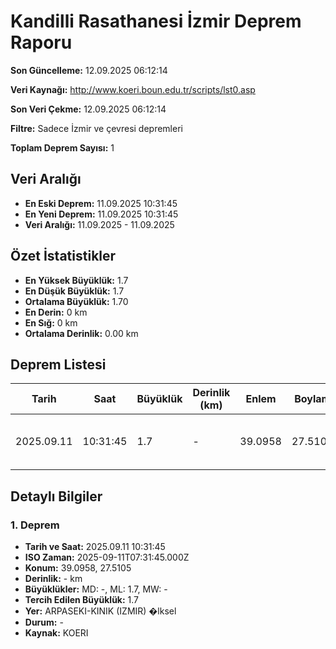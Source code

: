 # Kandilli Rasathanesi İzmir Deprem Raporu

**Son Güncelleme:** 12.09.2025 06:12:14

**Veri Kaynağı:** http://www.koeri.boun.edu.tr/scripts/lst0.asp

**Son Veri Çekme:** 12.09.2025 06:12:14

**Filtre:** Sadece İzmir ve çevresi depremleri

**Toplam Deprem Sayısı:** 1

## Veri Aralığı

- **En Eski Deprem:** 11.09.2025 10:31:45
- **En Yeni Deprem:** 11.09.2025 10:31:45
- **Veri Aralığı:** 11.09.2025 - 11.09.2025

## Özet İstatistikler

- **En Yüksek Büyüklük:** 1.7
- **En Düşük Büyüklük:** 1.7
- **Ortalama Büyüklük:** 1.70
- **En Derin:** 0 km
- **En Sığ:** 0 km
- **Ortalama Derinlik:** 0.00 km

## Deprem Listesi

| Tarih | Saat | Büyüklük | Derinlik (km) | Enlem | Boylam | Konum | Durum |
|-------|------|----------|---------------|-------|--------|-------|-------|
| 2025.09.11 | 10:31:45 | 1.7 | - | 39.0958 | 27.5105 | ARPASEKI-KINIK (IZMIR) �lksel | - |

## Detaylı Bilgiler

### 1. Deprem

- **Tarih ve Saat:** 2025.09.11 10:31:45
- **ISO Zaman:** 2025-09-11T07:31:45.000Z
- **Konum:** 39.0958, 27.5105
- **Derinlik:** - km
- **Büyüklükler:** MD: -, ML: 1.7, MW: -
- **Tercih Edilen Büyüklük:** 1.7
- **Yer:** ARPASEKI-KINIK (IZMIR) �lksel
- **Durum:** -
- **Kaynak:** KOERI

